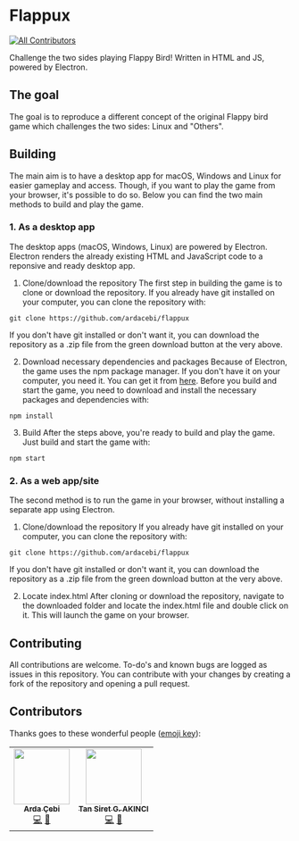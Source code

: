 # Flappux
<!-- ALL-CONTRIBUTORS-BADGE:START - Do not remove or modify this section -->
[![All Contributors](https://img.shields.io/badge/all_contributors-2-orange.svg?style=flat-square)](#contributors-)
<!-- ALL-CONTRIBUTORS-BADGE:END -->
Challenge the two sides playing Flappy Bird! Written in HTML and JS, powered by Electron.

## The goal
The goal is to reproduce a different concept of the original Flappy bird game which challenges the two sides: Linux and "Others".

## Building
The main aim is to have a desktop app for macOS, Windows and Linux for easier gameplay and access. Though, if you want to play the game from your browser, it's possible to do so. Below you can find the two main methods to build and play the game.

### 1. As a desktop app
The desktop apps (macOS, Windows, Linux) are powered by Electron. Electron renders the already existing HTML and JavaScript code to a reponsive and ready desktop app.

1. Clone/download the repository
The first step in building the game is to clone or download the repository. If you already have git installed on your computer, you can clone the repository with:

`git clone https://github.com/ardacebi/flappux`

If you don't have git installed or don't want it, you can download the repository as a .zip file from the green download button at the very above.

2. Download necessary dependencies and packages
Because of Electron, the game uses the npm package manager. If you don't have it on your computer, you need it. You can get it from [here](https://www.npmjs.com/get-npm). Before you build and start the game, you need to download and install the necessary packages and dependencies with:

`npm install`

3. Build
After the steps above, you're ready to build and play the game. Just build and start the game with:

`npm start`

### 2. As a web app/site
The second method is to run the game in your browser, without installing a separate app using Electron.

1. Clone/download the repository
If you already have git installed on your computer, you can clone the repository with:

`git clone https://github.com/ardacebi/flappux`

If you don't have git installed or don't want it, you can download the repository as a .zip file from the green download button at the very above.

2. Locate index.html
After cloning or download the repository, navigate to the downloaded folder and locate the index.html file and double click on it. This will launch the game on your browser.

## Contributing
All contributions are welcome. To-do's and known bugs are logged as issues in this repository. You can contribute with your changes by creating a fork of the repository and opening a pull request.

## Contributors

Thanks goes to these wonderful people ([emoji key](https://allcontributors.org/docs/en/emoji-key)):

<!-- ALL-CONTRIBUTORS-LIST:START - Do not remove or modify this section -->
<!-- prettier-ignore-start -->
<!-- markdownlint-disable -->
<table>
  <tr>
    <td align="center"><a href="https://www.ardacebi.com"><img src="https://avatars3.githubusercontent.com/u/17576065?v=4" width="100px;" alt=""/><br /><sub><b>Arda Çebi</b></sub></a><br /><a href="https://github.com/ardacebi/flappux/commits?author=ardacebi" title="Code">💻</a> <a href="https://github.com/ardacebi/flappux/commits?author=ardacebi" title="Documentation">📖</a></td>
    <td align="center"><a href="http://mercode.org"><img src="https://avatars1.githubusercontent.com/u/40173707?v=4" width="100px;" alt=""/><br /><sub><b>Tan Siret G. AKINCI</b></sub></a><br /><a href="https://github.com/ardacebi/flappux/commits?author=Yutyo" title="Code">💻</a> <a href="#design-Yutyo" title="Design">🎨</a></td>
  </tr>
</table>

<!-- markdownlint-enable -->
<!-- prettier-ignore-end -->
<!-- ALL-CONTRIBUTORS-LIST:END -->

